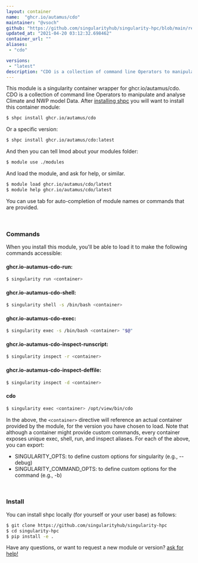 ```yaml
---
layout: container
name:  "ghcr.io/autamus/cdo"
maintainer: "@vsoch"
github: "https://github.com/singularityhub/singularity-hpc/blob/main/registry/ghcr.io/autamus/cdo/container.yaml"
updated_at: "2021-04-20 03:12:32.698462"
container_url: ""
aliases:
 - "cdo"

versions:
 - "latest"
description: "CDO is a collection of command line Operators to manipulate and analyse Climate and NWP model Data."
---
```


This module is a singularity container wrapper for ghcr.io/autamus/cdo.
CDO is a collection of command line Operators to manipulate and analyse Climate and NWP model Data.
After [installing shpc](#install) you will want to install this container module:

```bash
$ shpc install ghcr.io/autamus/cdo
```

Or a specific version:

```bash
$ shpc install ghcr.io/autamus/cdo:latest
```

And then you can tell lmod about your modules folder:

```bash
$ module use ./modules
```

And load the module, and ask for help, or similar.

```bash
$ module load ghcr.io/autamus/cdo/latest
$ module help ghcr.io/autamus/cdo/latest
```

You can use tab for auto-completion of module names or commands that are provided.

<br>

### Commands

When you install this module, you'll be able to load it to make the following commands accessible:

#### ghcr.io-autamus-cdo-run:

```bash
$ singularity run <container>
```

#### ghcr.io-autamus-cdo-shell:

```bash
$ singularity shell -s /bin/bash <container>
```

#### ghcr.io-autamus-cdo-exec:

```bash
$ singularity exec -s /bin/bash <container> "$@"
```

#### ghcr.io-autamus-cdo-inspect-runscript:

```bash
$ singularity inspect -r <container>
```

#### ghcr.io-autamus-cdo-inspect-deffile:

```bash
$ singularity inspect -d <container>
```


#### cdo
       
```bash
$ singularity exec <container> /opt/view/bin/cdo
```



In the above, the `<container>` directive will reference an actual container provided
by the module, for the version you have chosen to load. Note that although a container
might provide custom commands, every container exposes unique exec, shell, run, and
inspect aliases. For each of the above, you can export:

 - SINGULARITY_OPTS: to define custom options for singularity (e.g., --debug)
 - SINGULARITY_COMMAND_OPTS: to define custom options for the command (e.g., -b)

<br>
  
### Install

You can install shpc locally (for yourself or your user base) as follows:

```bash
$ git clone https://github.com/singularityhub/singularity-hpc
$ cd singularity-hpc
$ pip install -e .
```

Have any questions, or want to request a new module or version? [ask for help!](https://github.com/singularityhub/singularity-hpc/issues)